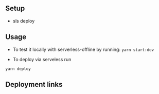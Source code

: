 ## Setup

- sls deploy

## Usage

- To test it locally with serverless-offline by running:
  `yarn start:dev`

- To deploy via serveless run

`yarn deploy`

## Deployment links
